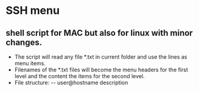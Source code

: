 # SSH menu
## shell script for MAC but also for linux with minor changes.

- The script will read any file *.txt in current folder and use the lines as menu items.
- Filenames of the *.txt files will become the menu headers for the first level and the content the items for the second level.
- File structure:
-- user@hostname description



